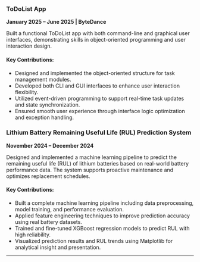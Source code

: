 ### **ToDoList App**  
**January 2025 – June 2025 | ByteDance**  

Built a functional ToDoList app with both command-line and graphical user interfaces, demonstrating skills in object-oriented programming and user interaction design.

#### Key Contributions:
- Designed and implemented the object-oriented structure for task management modules.
- Developed both CLI and GUI interfaces to enhance user interaction flexibility.
- Utilized event-driven programming to support real-time task updates and state synchronization.
- Ensured smooth user experience through interface logic optimization and exception handling.




### **Lithium Battery Remaining Useful Life (RUL) Prediction System**
**November 2024 – December 2024**

Designed and implemented a machine learning pipeline to predict the remaining useful life (RUL) of lithium batteries based on real-world battery performance data. The system supports proactive maintenance and optimizes replacement schedules.
#### Key Contributions:

- Built a complete machine learning pipeline including data preprocessing, model training, and performance evaluation.
- Applied feature engineering techniques to improve prediction accuracy using real battery datasets.
- Trained and fine-tuned XGBoost regression models to predict RUL with high reliability.
- Visualized prediction results and RUL trends using Matplotlib for analytical insight and presentation.
---

 

